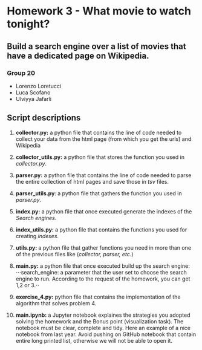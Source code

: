 # Homework 3 - What movie to watch tonight?
## Build a search engine over a list of movies that have a dedicated page on Wikipedia.
### Group 20

* Lorenzo Loretucci
* Luca Scofano 
* Ulviyya Jafarli

## Script descriptions

1. **collector.py:** a python file that contains the line of code needed to collect your data from the html page (from which you get the urls) and Wikipedia

2. **collector_utils.py:** a python file that stores the function you used in *collector.py*.

3. **parser.py:** a python file that contains the line of code needed to parse the entire collection of html pages and save those in *tsv* files.

4. **parser_utils.py**: a python file that gathers the function you used in *parser.py*.

5. **index.py:** a python file that once executed generate the indexes of the *Search engines*.

6. **index_utils.py:** a python file that contains the functions you used for creating *indexes*.

7. **utils.py:** a python file that gather functions you need in more than one of the previous files like (*collector, parser, etc.*)

8. **main.py:** a python file that once executed build up the search engine:
⋅⋅⋅search_engine: a parameter that the user set to choose the search engine to run. According to the request of the homework, you can   get 1,2 or 3.⋅⋅

9. **exercise_4.py:** python file that contains the implementation of the algorithm that solves problem 4.

10. **main.ipynb:** a Jupyter notebook explaines the strategies you adopted solving the homework and the Bonus point (visualization task). The notebook must be clear, complete and tidy. Here an example of a nice notebook from last year. Avoid pushing on GitHub notebook that contain entire long printed list, otherwise we will not be able to open it.

